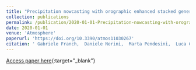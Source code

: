 ```yaml
---
title: "Precipitation nowcasting with orographic enhanced stacked generalization: Improving deep learning predictions on extreme events"
collection: publications
permalink: /publication/2020-01-01-Precipitation-nowcasting-with-orographic-enhanced-stacked-generalization-Improving-deep-learning-predictions-on-extreme-events
date: 2020-01-01
venue: 'Atmosphere'
paperurl: 'https://doi.org/10.3390/atmos11030267'
citation: ' Gabriele Franch,  Daniele Nerini,  Marta Pendesini,  Luca Coviello,  Giuseppe Jurman,  Cesare Furlanello, &quot;Precipitation nowcasting with orographic enhanced stacked generalization: Improving deep learning predictions on extreme events.&quot; Atmosphere, 2020.'
---
```

[Access paper here](https://doi.org/10.3390/atmos11030267){:target="_blank"}
